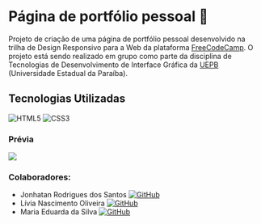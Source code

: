 # Página de portfólio pessoal 💼

Projeto de criação de uma página de portfólio pessoal desenvolvido na trilha de Design Responsivo para a Web da plataforma [FreeCodeCamp](https://www.freecodecamp.org/portuguese/learn/2022/responsive-web-design/). O projeto está sendo realizado em grupo como parte da disciplina de Tecnologias de Desenvolvimento de Interface Gráfica da [UEPB](https://uepb.edu.br/) (Universidade Estadual da Paraíba).

## Tecnologias Utilizadas
![HTML5](https://img.shields.io/badge/HTML5-FFA500?style=for-the-badge&logo=html5) ![CSS3](https://img.shields.io/badge/CSS3-1E90FF?style=for-the-badge&logo=css3&logoColor=264CE4)

### Prévia
![](https://drive.google.com/uc?id=1AQ2wqhBBU8z57JeOFCNoGxUebS58TB3w)

### Colaboradores:

* Jonhatan Rodrigues dos Santos
[![GitHub](https://img.shields.io/badge/GitHub-000?style=for-the-badge&logo=GitHub&logoColor=0000)](https://github.com/johndriguess/)
* Lívia Nascimento Oliveira
[![GitHub](https://img.shields.io/badge/GitHub-000?style=for-the-badge&logo=GitHub&logoColor=993399)](https://github.com/LiviaNasc/)
* Maria Eduarda da Silva
[![GitHub](https://img.shields.io/badge/GitHub-000?style=for-the-badge&logo=GitHub&logoColor=0000ff)](https://github.com/thinkmadu/)

